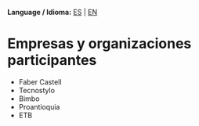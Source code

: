**Language / Idioma:** [ES](03_Empresas_Participantes.md) | [EN](03_Participating_Companies.md)

# Empresas y organizaciones participantes

- Faber Castell
- Tecnostylo
- Bimbo
- Proantioquia
- ETB
